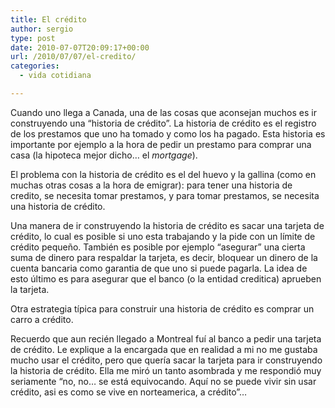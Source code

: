 ```yaml
---
title: El crédito
author: sergio
type: post
date: 2010-07-07T20:09:17+00:00
url: /2010/07/07/el-credito/
categories:
  - vida cotidiana

---
```

Cuando uno llega a Canada, una de las cosas que aconsejan muchos es ir construyendo una &#8220;historia de crédito&#8221;. La historia de crédito es el registro de los prestamos que uno ha tomado y como los ha pagado. Esta historia es importante por ejemplo a la hora de pedir un prestamo para comprar una casa (la hipoteca mejor dicho&#8230; el _mortgage_).

El problema con la historia de crédito es el del huevo y la gallina (como en muchas otras cosas a la hora de emigrar): para tener una historia de credito, se necesita tomar prestamos, y para tomar prestamos, se necesita una historia de crédito.

Una manera de ir construyendo la historia de crédito es sacar una tarjeta de crédito, lo cual es posible si uno esta trabajando y la pide con un límite de crédito pequeño. También es posible por ejemplo &#8220;asegurar&#8221; una cierta suma de dinero para respaldar la tarjeta, es decir, bloquear un dinero de la cuenta bancaria como garantia de que uno si puede pagarla. La idea de esto último es para asegurar que el banco (o la entidad creditica) aprueben la tarjeta.

Otra estrategia típica para construir una historia de crédito es comprar un carro a crédito.

Recuerdo que aun recién llegado a Montreal fuí al banco a pedir una tarjeta de crédito. Le explique a la encargada que en realidad a mi no me gustaba mucho usar el crédito, pero que quería sacar la tarjeta para ir construyendo la historia de crédito. Ella me miró un tanto asombrada y me respondió muy seriamente &#8220;no, no&#8230; se está equivocando. Aquí no se puede vivir sin usar crédito, asi es como se vive en norteamerica, a crédito&#8221;&#8230;